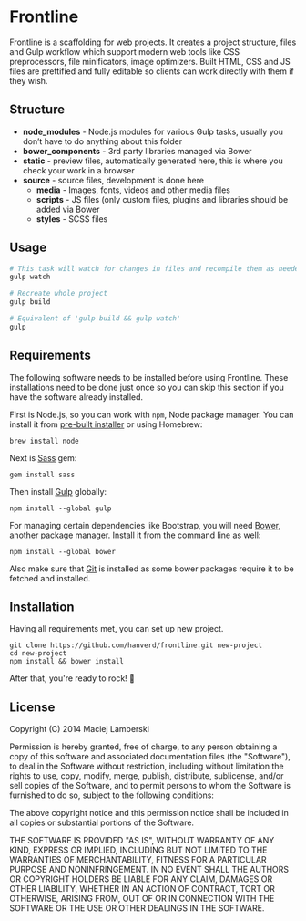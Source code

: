 # Frontline

Frontline is a scaffolding for web projects. It creates a project structure, files and Gulp workflow which support modern web tools like CSS preprocessors, file minificators, image optimizers. Built HTML, CSS and JS files are prettified and fully editable so clients can work directly with them if they wish.

## Structure

- **node_modules** - Node.js modules for various Gulp tasks, usually you don’t have to do anything about this folder
- **bower_components** - 3rd party libraries managed via Bower
- **static** - preview files, automatically generated here, this is where you check your work in a browser
- **source** - source files, development is done here
  - **media** - Images, fonts, videos and other media files
  - **scripts** - JS files (only custom files, plugins and libraries should be added via Bower
  - **styles** - SCSS files

## Usage

```bash
# This task will watch for changes in files and recompile them as needed
gulp watch

# Recreate whole project
gulp build

# Equivalent of 'gulp build && gulp watch'
gulp
```

## Requirements

The following software needs to be installed before using Frontline. These installations need to be done just once so you can skip this section if you have the software already installed.

First is Node.js, so you can work with `npm`, Node package manager. You can install it from [pre-built installer](http://nodejs.org) or using Homebrew:

```
brew install node
```

Next is [Sass](http://sass-lang.com) gem:

```
gem install sass
```

Then install [Gulp](http://gulpjs.com) globally:

```
npm install --global gulp
```

For managing certain dependencies like Bootstrap, you will need [Bower](http://bower.io), another package manager. Install it from the command line as well:

```
npm install --global bower
```

Also make sure that [Git](http://git-scm.com) is installed as some bower packages require it to be fetched and installed.

## Installation

Having all requirements met, you can set up new project.

```
git clone https://github.com/hanverd/frontline.git new-project
cd new-project
npm install && bower install
```

After that, you're ready to rock! :metal:

## License

Copyright (C) 2014 Maciej Lamberski

Permission is hereby granted, free of charge, to any person obtaining a copy of this software and associated documentation files (the "Software"), to deal in the Software without restriction, including without limitation the rights to use, copy, modify, merge, publish, distribute, sublicense, and/or sell copies of the Software, and to permit persons to whom the Software is furnished to do so, subject to the following conditions:

The above copyright notice and this permission notice shall be included in all copies or substantial portions of the Software.

THE SOFTWARE IS PROVIDED "AS IS", WITHOUT WARRANTY OF ANY KIND, EXPRESS OR IMPLIED, INCLUDING BUT NOT LIMITED TO THE WARRANTIES OF MERCHANTABILITY, FITNESS FOR A PARTICULAR PURPOSE AND NONINFRINGEMENT. IN NO EVENT SHALL THE AUTHORS OR COPYRIGHT HOLDERS BE LIABLE FOR ANY CLAIM, DAMAGES OR OTHER LIABILITY, WHETHER IN AN ACTION OF CONTRACT, TORT OR OTHERWISE, ARISING FROM, OUT OF OR IN CONNECTION WITH THE SOFTWARE OR THE USE OR OTHER DEALINGS IN THE SOFTWARE.
